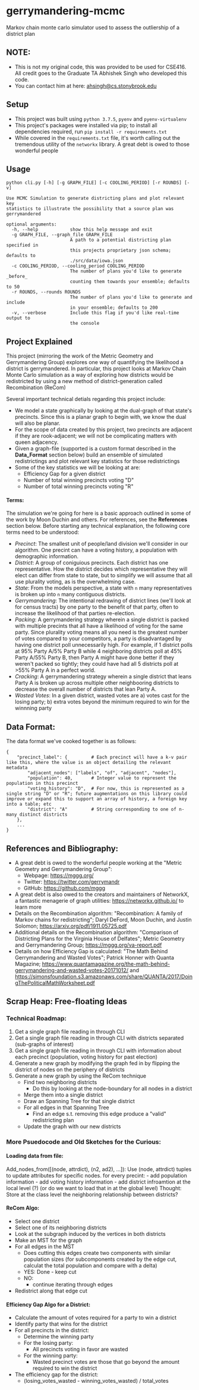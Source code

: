 # gerrymandering-mcmc
Markov chain monte carlo simulator used to assess the outliership of a district plan

## NOTE:
- This is not my original code, this was provided to be used for CSE416. All credit goes to the Graduate TA Abhishek Singh who developed this code.
- You can contact him at here: ahsingh@cs.stonybrook.edu

## Setup
- This project was built using `python 3.7.5`, `pyenv` and `pyenv-virtualenv`
- This project's packages were installed via pip; to install all dependencies required, run `pip install -r requirements.txt`
- While covered in the `requirements.txt` file, it's worth calling out the tremendous utility of the `networkx` library. A great debt is owed to those wonderful people

## Usage
```
python cli.py [-h] [-g GRAPH_FILE] [-c COOLING_PERIOD] [-r ROUNDS] [-v]

Use MCMC Simulation to generate districting plans and plot relevant key
statistics to illustrate the possibility that a source plan was gerrymandered

optional arguments:
  -h, --help            show this help message and exit
  -g GRAPH_FILE, --graph_file GRAPH_FILE
                        A path to a potential districting plan specified in
                        this projects proprietary json schema; defaults to
                        ./src/data/iowa.json
  -c COOLING_PERIOD, --cooling_period COOLING_PERIOD
                        The number of plans you'd like to generate _before_
                        counting them towards your ensemble; defaults to 50
  -r ROUNDS, --rounds ROUNDS
                        The number of plans you'd like to generate and include
                        in your ensemble; defaults to 200
  -v, --verbose         Include this flag if you'd like real-time output to
                        the console
```


## Project Explained
This project (mirroring the work of the Metric Geometry and Gerrymandering Group) explores one way of quantifying the likelihood a district is gerrymandered. In particular, this project looks at Markov Chain Monte Carlo simulation as a way of exploring how districts would be redistricted by using a new method of district-generation called Recombination (ReCom)

Several important technical detials regarding this project include:
- We model a state graphically by looking at the dual-graph of that state's precincts. Since this is a planar graph to begin with, we know the dual will also be planar.
- For the scope of data created by this project, two precincts are adjacent if they are rook-adjacent; we will not be complicating matters with queen adjacency.
- Given a graph-file (supported is a custom format described in the **Data_Format** section below) build an ensemble of simulated redistrictings and plot relevant key statistics for those redistrictings
- Some of the key statistics we will be looking at are:
    - Efficiency Gap for a given district
    - Number of total winning precincts voting "D"
    - Number of total winning precincts voting "R"

#### Terms:
The simulation we're going for here is a basic approach outlined in some of the work by Moon Duchin and others. For references, see the **References** section below. Before starting any technical explanation, the following core terms need to be understood:
- *Precinct*: The smallest unit of people/land division we'll consider in our algorithm. One precint can have a voting history, a population with demographic information.
- *District*: A group of coniguious precincts. Each district has one representative. How the district decides which representative they will elect can differ from state to state, but to simplify we will assume that all use plurality voting, as is the overwhelming case.
- *State*: From the models perspective, a state with `n` many representatives is broken up into `n` many contiguous districts.
- *Gerrymandering*: The intentional redrawing of district lines (we'll look at for census tracts) by one party to the benefit of that party, often to increase the likelihood of that parties re-election.
- *Packing*: A gerrymandering strategy wherein a single district is packed with multiple precints that all have a likelihood of voting for the same party. Since plurality voting means all you need is the greatest number of votes compared to your competitors, a party is disadvantaged by having one district poll unnecessarily high. For example, if 1 district polls at 95% Party A/5% Party B while 4 neighboring districts poll at 45% Party A/55% Party B, then Party A might have done better if they weren't packed so tightly; they could have had all 5 districts poll at >55% Party A in a perfect world.
- *Cracking*: A gerrymandering strategy wherein a single district that leans Party A is broken up across multiple other neighbooring districts to decrease the overall number of districts that lean Party A.
- *Wasted Votes*: In a given district, wasted votes are a) votes cast for the losing party; b) extra votes beyond the minimum required to win for the winnning party


## Data Format: 
The data format we've cooked together is as follows:
```
{ 
    "precinct_label": {         # Each precinct will have a k-v pair like this, where the value is an object detailing the relevant metadata
        "adjacent_nodes": ["labels", "of", "adjacent", "nodes"], 
        "population": 40,       # Integer value to represent the population in this precinct
        "voting_history": "D",  # For now, this is represented as a single string "D" or "R"; future augmentations on this library could improve or expand this to support an array of history, a foreign key into a table; etc
        "district": "A"         # String corresponding to one of n-many distinct districts
    },
    ...
}
```


## References and Bibliography:
- A great debt is owed to the wonderful people working at the "Metric Geometry and Gerrymandering Group":
    - Webpage: https://mggg.org/
    - Twitter: https://twitter.com/gerrymandr
    - GitHub: https://github.com/mggg
- A great debt is also owed to the creators and maintainers of NetworkX, a fantastic menagerie of graph utilities: https://networkx.github.io/ to learn more
- Details on the Recombination algorithm: "Recombination: A family of Markov chains for redistricting"; Daryl DeFord, Moon Duchin, and Justin Solomon; https://arxiv.org/pdf/1911.05725.pdf
- Additional details on the Recombination algorithm: "Comparison of Districting Plans for the Virginia House of Delfates"; Metric Geometry and Gerrymandering Group; https://mggg.org/va-report.pdf 
- Details on how Efficiency Gap is calculated: "The Math Behind Gerrymandering and Wasted Votes"; Patrick Honner with Quanta Magazine; https://www.quantamagazine.org/the-math-behind-gerrymandering-and-wasted-votes-20171012/ and https://simonsfoundation.s3.amazonaws.com/share/QUANTA/2017/DoingThePoliticalMathWorksheet.pdf


## Scrap Heap: Free-floating Ideas 

### Technical Roadmap:
1. Get a single graph file reading in through CLI
2. Get a single graph file reading in through CLI with districts separated (sub-graphs of interest)
3. Get a single graph file reading in through CLI with information about each precinct (population, voting history for past election)
4. Generate a new graph by modifying the graph fed in by flipping the district of nodes on the periphery of districts
5. Generate a new graph by using the ReCom technique
    - Find two neighboring districts
        - Do this by looking at the node-boundary for all nodes in a district
    - Merge them into a single district
    - Draw an Spanning Tree for that single district
    - For all edges in that Spanning Tree
        - Find an edge s.t. removing this edge produce a "valid" redistricting plan
    - Update the graph with our new districts

### More Psuedocode and Old Sketches for the Curious:

#### Loading data from file:
Add_nodes_from([(node, attrdict), (n2, ad2), ...]): Use (node, attrdict) tuples to update attributes for specific nodes.
for every precint:
    - add population information
    - add voting history information
    - add district infroamtion at the local level (?) (or do we want to load that in at the global level)
Thought: Store at the class level the neighboring relationship between districts?

#### ReCom Algo:
- Select one district
- Select one of its neighboring districts
- Look at the subgraph induced by the vertices in both districts
- Make an MST for the graph
- For all edges in the MST
    - Does cutting this edges create two components with similar population sizes
        (for subcomponents created by the edge cut, calculat the total population and compare with a delta)
    - YES:
        Done - keep cut
    - NO:
        - continue iterating through edges
- Redistrict along that edge cut

#### Efficiency Gap Algo for a District:
- Calculate the amount of votes required for a party to win a district
- Identify party that wins for the district
- For all precincts in the district:
    - Determine the winning party
    - For the losing party:
        - All precincts voting in favor are wasted
    - For the winning party:
        - Wasted precinct votes are those that go beyond the amount required to win the district
- The efficiency gap for the district:
    - (losing_votes_wasted - winning_votes_wasted) / total_votes

